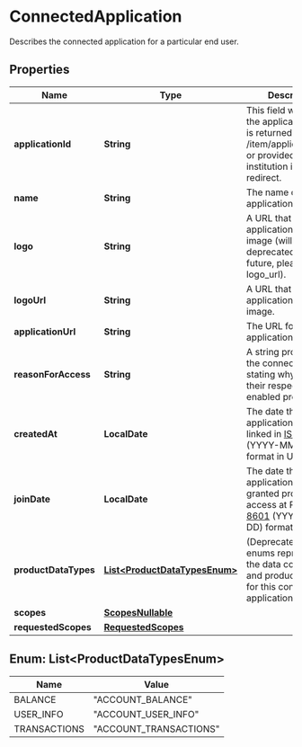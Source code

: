 

# ConnectedApplication

Describes the connected application for a particular end user.

## Properties

| Name | Type | Description | Notes |
|------------ | ------------- | ------------- | -------------|
|**applicationId** | **String** | This field will map to the application ID that is returned from /item/applications/list, or provided to the institution in an oauth redirect. |  |
|**name** | **String** | The name of the application |  |
|**logo** | **String** | A URL that links to the application logo image (will be deprecated in the future, please use logo_url). |  |
|**logoUrl** | **String** | A URL that links to the application logo image. |  |
|**applicationUrl** | **String** | The URL for the application&#39;s website |  |
|**reasonForAccess** | **String** | A string provided by the connected app stating why they use their respective enabled products. |  |
|**createdAt** | **LocalDate** | The date this application was linked in [ISO 8601](https://wikipedia.org/wiki/ISO_8601) (YYYY-MM-DD) format in UTC. |  |
|**joinDate** | **LocalDate** | The date this application was granted production access at Plaid in [ISO 8601](https://wikipedia.org/wiki/ISO_8601) (YYYY-MM-DD) format in UTC. |  |
|**productDataTypes** | [**List&lt;ProductDataTypesEnum&gt;**](#List&lt;ProductDataTypesEnum&gt;) | (Deprecated) A list of enums representing the data collected and products enabled for this connected application. |  |
|**scopes** | [**ScopesNullable**](ScopesNullable.md) |  |  [optional] |
|**requestedScopes** | [**RequestedScopes**](RequestedScopes.md) |  |  [optional] |



## Enum: List&lt;ProductDataTypesEnum&gt;

| Name | Value |
|---- | -----|
| BALANCE | &quot;ACCOUNT_BALANCE&quot; |
| USER_INFO | &quot;ACCOUNT_USER_INFO&quot; |
| TRANSACTIONS | &quot;ACCOUNT_TRANSACTIONS&quot; |



